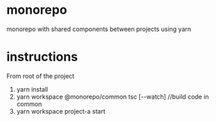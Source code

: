 # monorepo
monorepo with shared components between projects using yarn

# instructions

From root of the project
1) yarn install
2) yarn workspace @monorepo/common tsc [--watch] //build code in common
3) yarn workspace project-a start
